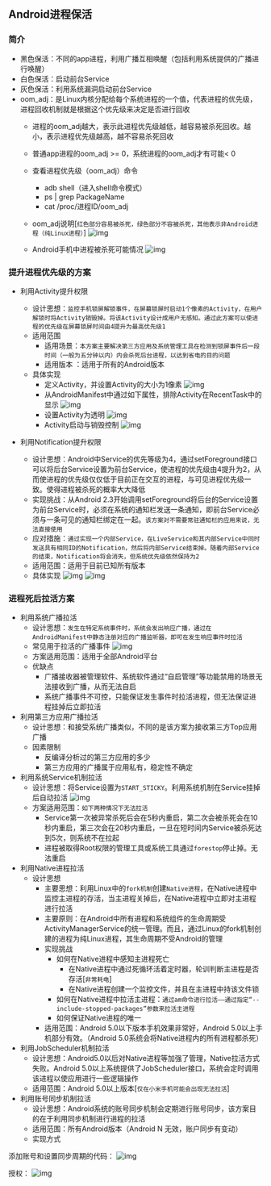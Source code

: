 ## Android进程保活

### 简介
+ 黑色保活：不同的app进程，利用广播互相唤醒（包括利用系统提供的广播进行唤醒）
+ 白色保活：启动前台Service
+ 灰色保活：利用系统漏洞启动前台Service
+ oom_adj：是Linux内核分配给每个系统进程的一个值，代表进程的优先级，进程回收机制就是根据这个优先级来决定是否进行回收
	+ 进程的oom_adj越大，表示此进程优先级越低，越容易被杀死回收。越小，表示进程优先级越高，越不容易杀死回收
	+ 普通app进程的oom_adj >= 0，系统进程的oom_adj才有可能< 0
	+ 查看进程优先级（oom_adj）命令
		+ adb shell（进入shell命令模式） 
		+ ps | grep PackageName
		+ cat /proc/进程ID/oom_adj  
	+ oom_adj说明[`红色部分容易被杀死，绿色部分不容被杀死，其他表示非Android进程（纯Linux进程）`]
![img](./images/services_adj.jpeg)

	+ Android手机中进程被杀死可能情况
![img](./images/services_kill.png)

### 提升进程优先级的方案
+ 利用Activity提升权限
	+ 设计思想：`监控手机锁屏解锁事件，在屏幕锁屏时启动1个像素的Activity，在用户解锁时将Activity销毁掉。将该Activity设计成用户无感知。通过此方案可以使进程的优先级在屏幕锁屏时间由4提升为最高优先级1` 
	+ 适用范围
		+ 适用场景：`本方案主要解决第三方应用及系统管理工具在检测到锁屏事件后一段时间（一般为五分钟以内）内会杀死后台进程，以达到省电的目的问题`
		+ 适用版本 ：适用于所有的Android版本
	+ 具体实现
		+ 定义Activity，并设置Activity的大小为1像素
![img](./images/create_one_activity.jpeg)
		+ 从AndroidManifest中通过如下属性，排除Activity在RecentTask中的显示
![img](./images/activity_exclude.png)
		+ 设置Activity为透明
![img](./images/activity_transparent.jpeg)
		+ Activity启动与销毁控制 
![img](./images/manager_activity.png)

+ 利用Notification提升权限
	+ 设计思想：Android中Service的优先等级为4，通过setForeground接口可以将后台Service设置为前台Service，使进程的优先级由4提升为2，从而使进程的优先级仅仅低于目前正在交互的进程，与可见进程优先级一致。使得进程被杀死的概率大大降低
	+ 实现挑战：从Android 2.3开始调用setForeground将后台的Service设置为前台Service时，必须在系统的通知栏发送一条通知，即前台Service必须与一条可见的通知栏绑定在一起。`该方案对不需要常驻通知栏的应用来说，无法直接使用`
	+ 应对措施：`通过实现一个内部Service，在LiveService和其内部Service中同时发送具有相同ID的Notification，然后将内部Service结束掉。随着内部Service的结束，Notification将会消失，但系统优先级依然保持为2`
	+ 适用范围：适用于目前已知所有版本
	+ 具体实现 
![img](./images/live_service.png)
![img](./images/inner_service.jpeg)


### 进程死后拉活方案
+ 利用系统广播拉活
	+ 设计思想：`发生在特定系统事件时，系统会发出响应广播，通过在AndroidManifest中静态注册对应的广播监听器，即可在发生响应事件时拉活`
	+ 常见用于拉活的广播事件
![img](./images/live_broadcast.jpeg)
	+ 方案适用范围：适用于全部Android平台
	+ 优缺点
		+ 广播接收器被管理软件、系统软件通过“自启管理”等功能禁用的场景无法接收到广播，从而无法自启
		+ 系统广播事件不可控，只能保证发生事件时拉活进程，但无法保证进程挂掉后立即拉活 
+ 利用第三方应用广播拉活
	+ 设计思想：和接受系统广播类似，不同的是该方案为接收第三方Top应用广播
	+ 因素限制
		+ 反编译分析过的第三方应用的多少
		+ 第三方应用的广播属于应用私有，稳定性不确定  
+ 利用系统Service机制拉活
	+ 设计思想：将Service设置为`START_STICKY`。利用系统机制在Service挂掉后自动拉活
![img](./images/start_sticky_service.png)
	+ 方案适用范围：`如下两种情况下无法拉活`
		+ Service第一次被异常杀死后会在5秒内重启，第二次会被杀死会在10秒内重启，第三次会在20秒内重启，一旦在短时间内Service被杀死达到5次，则系统不在拉起  
		+ 进程被取得Root权限的管理工具或系统工具通过`forestop`停止掉。无法重启
+ 利用Native进程拉活
	+ 设计思想
		+ 主要思想：利用Linux中的`fork机制`创建`Native进程`，在Native进程中监控主进程的存活，当主进程关掉后，在Native进程中立即对主进程进行拉活	
		+ 主要原则：在Android中所有进程和系统组件的生命周期受ActivityManagerService的统一管理。而且，通过Linux的fork机制创建的进程为纯Linux进程，其生命周期不受Android的管理
		+ 实现挑战
			+ 如何在Native进程中感知主进程死亡
				+ 在Native进程中通过死循环活着定时器，轮训判断主进程是否存活[`非常耗电`]
				+ 在Native进程创建一个监控文件，并且在主进程中持该文件锁
			+ 如何在Native进程中拉活主进程：`通过am命令进行拉活——通过指定“--include-stopped-packages”参数来拉活主进程`
			+ 如何保证Native进程的唯一
		+ 适用范围：Android 5.0以下版本手机效果非常好，Android 5.0以上手机部分有效。（Android 5.0系统会将Native进程内的所有进程都杀死）      
+ 利用JobScheduler机制拉活
	+ 设计思想：Android5.0以后对Native进程等加强了管理，Native拉活方式失败。Android 5.0以上系统提供了JobScheduler接口，系统会定时调用该进程以使应用进行一些逻辑操作
	+ 适用范围：Android 5.0以上版本[`仅在小米手机可能会出现无法拉活`] 
+ 利用账号同步机制拉活
	+ 设计思想：Android系统的账号同步机制会定期进行账号同步，该方案目的在于利用同步机制进行进程的拉活
	+ 适用范围：所有Android版本（Android N 无效，账户同步有变动）
	+ 实现方式

添加账号和设置同步周期的代码：
![img](./images/account_live_service.jpeg) 

授权：
![img](./images/account_permission.jpeg)

 
